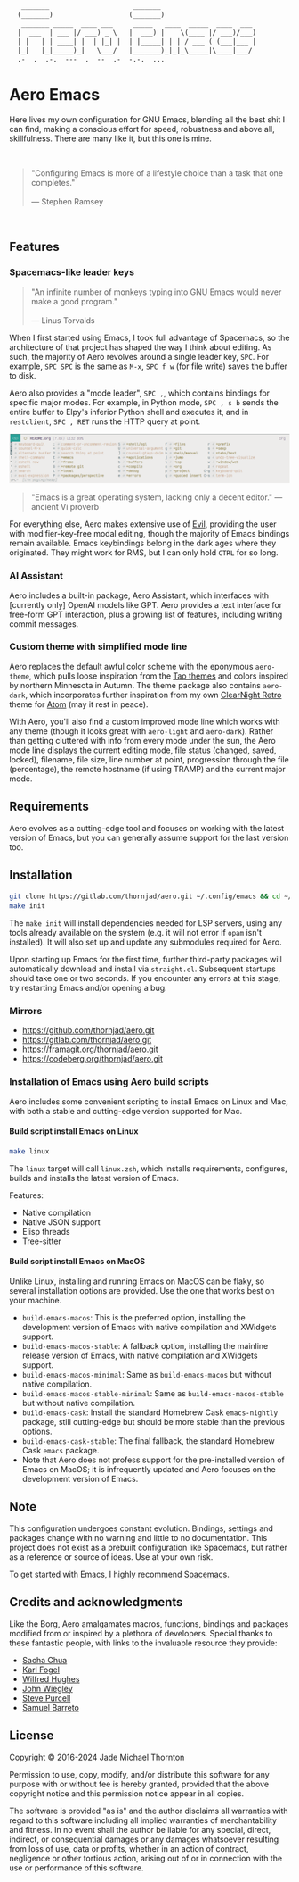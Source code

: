 ```
   _______                     _______
  (_______)                   (_______)
   _______ _____  ____ ___     _____   ____  _____  ____  ___
  |  ___  | ___ |/ ___) _ \   |  ___) |    \(____ |/ ___)/___)
  | |   | | ____| |  | |_| |  | |_____| | | / ___ ( (___|___ |
  |_|   |_|_____)_|   \___/   |_______)_|_|_\_____|\____|___/
  .-  .  .-.  ---  .  --  .-  -.-.  ...
```

# Aero Emacs

Here lives my own configuration for GNU Emacs, blending all the best shit I can find, making a conscious effort for speed, robustness and above all, skillfulness. There are many like it, but this one is mine.

<br>

> "Configuring Emacs is more of a lifestyle choice than a task that one completes."<br><br>  — Stephen Ramsey

<br>

## Features

### Spacemacs-like leader keys

> "An infinite number of monkeys typing into GNU Emacs would never make a good program."<br><br>  — Linus Torvalds

When I first started using Emacs, I took full advantage of Spacemacs, so the architecture of that project has shaped the way I think about editing. As such, the majority of Aero revolves around a single leader key, `SPC`. For example, `SPC SPC` is the same as `M-x`, `SPC f w` (for file write) saves the buffer to disk.

Aero also provides a "mode leader", `SPC ,`, which contains bindings for specific major modes. For example, in Python mode, `SPC , s b` sends the entire buffer to Elpy's inferior Python shell and executes it, and in `restclient`, `SPC , RET` runs the HTTP query at point.

![Aero's spacebar leader with Ivy completion](./etc/images/aero-leader-preview.png)

> "Emacs is a great operating system, lacking only a decent editor." — ancient Vi proverb

For everything else, Aero makes extensive use of [Evil](https://github.com/emacs-evil/evil), providing the user with modifier-key-free modal editing, though the majority of Emacs bindings remain available. Emacs keybindings belong in the dark ages where they originated. They might work for RMS, but I can only hold `CTRL` for so long.

### AI Assistant

Aero includes a built-in package, Aero Assistant, which interfaces with [currently only] OpenAI models like GPT. Aero provides a text interface for free-form GPT interaction, plus a growing list of features, including writing commit messages.

### Custom theme with simplified mode line

Aero replaces the default awful color scheme with the eponymous `aero-theme`, which pulls loose inspiration from the [Tao themes](https://github.com/11111000000/tao-theme-emacs) and colors inspired by northern Minnesota in Autumn. The theme package also contains `aero-dark`, which incorporates further inspiration from my own [ClearNight Retro](https://github.com/ClearNight/clearnight-retro-syntax) theme for [Atom](https://atom.io) (may it rest in peace).

With Aero, you'll also find a custom improved mode line which works with any theme (though it looks great with `aero-light` and `aero-dark`). Rather than getting cluttered with info from every mode under the sun, the Aero mode line displays the current editing mode, file status (changed, saved, locked), filename, file size, line number at point, progression through the file (percentage), the remote hostname (if using TRAMP) and the current major mode.

## Requirements

Aero evolves as a cutting-edge tool and focuses on working with the latest version of Emacs, but you can generally assume support for the last version too.

## Installation

```sh
git clone https://gitlab.com/thornjad/aero.git ~/.config/emacs && cd ~/.config/emacs
make init
```

The `make init` will install dependencies needed for LSP servers, using any tools already available on the system (e.g. it will not error if `opam` isn't installed). It will also set up and update any submodules required for Aero.

Upon starting up Emacs for the first time, further third-party packages will automatically download and install via `straight.el`. Subsequent startups should take one or two seconds. If you encounter any errors at this stage, try restarting Emacs and/or opening a bug.

### Mirrors

- https://github.com/thornjad/aero.git
- https://gitlab.com/thornjad/aero.git
- https://framagit.org/thornjad/aero.git
- https://codeberg.org/thornjad/aero.git

### Installation of Emacs using Aero build scripts

Aero includes some convenient scripting to install Emacs on Linux and Mac, with both a stable and cutting-edge version supported for Mac.

#### Build script install Emacs on Linux

``` sh
make linux
```

The `linux` target will call `linux.zsh`, which installs requirements, configures, builds and installs the latest version of Emacs.

Features:

- Native compilation
- Native JSON support
- Elisp threads
- Tree-sitter

#### Build script install Emacs on MacOS

Unlike Linux, installing and running Emacs on MacOS can be flaky, so several installation options are provided. Use the one that works best on your machine.

- `build-emacs-macos`: This is the preferred option, installing the development version of Emacs with native compilation and XWidgets support.
- `build-emacs-macos-stable`: A fallback option, installing the mainline release version of Emacs, with native compilation and XWidgets support.
- `build-emacs-macos-minimal`: Same as `build-emacs-macos` but without native compilation.
- `build-emacs-macos-stable-minimal`: Same as `build-emacs-macos-stable` but without native compilation.
- `build-emacs-cask`: Install the standard Homebrew Cask `emacs-nightly` package, still cutting-edge but should be more stable than the previous options.
- `build-emacs-cask-stable`: The final fallback, the standard Homebrew Cask `emacs` package.
- Note that Aero does not profess support for the pre-installed version of Emacs on MacOS; it is infrequently updated and Aero focuses on the development version of Emacs.

## Note

This configuration undergoes constant evolution. Bindings, settings and packages change with no warning and little to no documentation. This project does not exist as a prebuilt configuration like Spacemacs, but rather as a reference or source of ideas. Use at your own risk.

To get started with Emacs, I highly recommend [Spacemacs](https://spacemacs.org).

## Credits and acknowledgments

Like the Borg, Aero amalgamates macros, functions, bindings and packages modified from or inspired by a plethora of developers. Special thanks to these fantastic people, with links to the invaluable resource they provide:

- [Sacha Chua](https://github.com/sachac/.emacs.d)
- [Karl Fogel](https://svn.red-bean.com/repos/kfogel/trunk/.emacs)
- [Wilfred Hughes](https://github.com/Wilfred/.emacs.d)
- [John Wiegley](https://github.com/jwiegley/dot-emacs)
- [Steve Purcell](https://github.com/purcell/emacs.d)
- [Samuel Barreto](https://github.com/sam217pa/emacs-config)

## License

Copyright © 2016-2024 Jade Michael Thornton

Permission to use, copy, modify, and/or distribute this software for any purpose with or without fee
is hereby granted, provided that the above copyright notice and this permission notice appear in all
copies.

The software is provided "as is" and the author disclaims all warranties with regard to this
software including all implied warranties of merchantability and fitness. In no event shall the
author be liable for any special, direct, indirect, or consequential damages or any damages
whatsoever resulting from loss of use, data or profits, whether in an action of contract, negligence
or other tortious action, arising out of or in connection with the use or performance of this
software.
